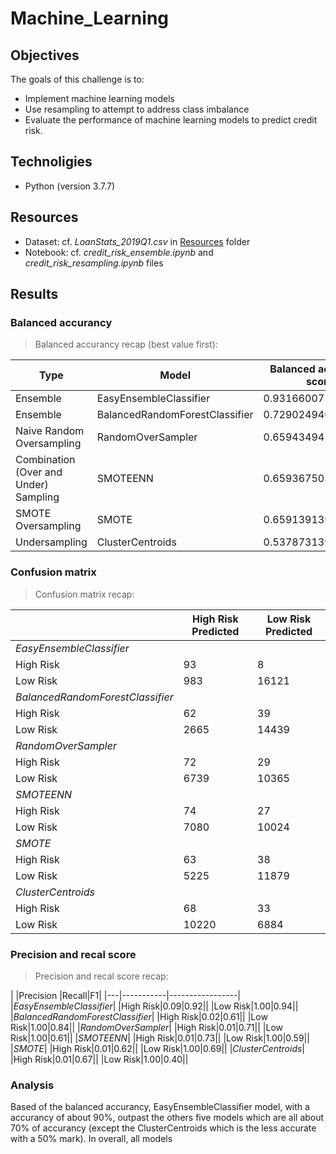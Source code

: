 # Machine_Learning

## Objectives
The goals of this challenge is to:

- Implement machine learning models
- Use resampling to attempt to address class imbalance
- Evaluate the performance of machine learning models to predict credit risk.

## Technoligies
- Python (version 3.7.7)

## Resources

- Dataset: cf. *LoanStats_2019Q1.csv* in [Resources](/Resources) folder
- Notebook: cf. *credit_risk_ensemble.ipynb* and *credit_risk_resampling.ipynb* files

## Results

### Balanced accurancy

> Balanced accurancy recap (best value first):

|Type|Model|Balanced accurancy score|
|---|--|--|
|Ensemble|EasyEnsembleClassifier|0.9316600714093861|
|Ensemble|BalancedRandomForestClassifier|0.7290249400290825|
|Naive Random Oversampling|RandomOverSampler|0.6594349419740851|
|Combination (Over and Under) Sampling|SMOTEENN|0.6593675036353027|
|SMOTE Oversampling|SMOTE|0.6591391394752197|
|Undersampling|ClusterCentroids|0.5378731395122675|

### Confusion matrix

> Confusion matrix recap:


| |High Risk Predicted|Low Risk Predicted|
|---|-----------|-----------------|
|*EasyEnsembleClassifier*|
|High Risk|93|8|
|Low Risk|983|16121|
|*BalancedRandomForestClassifier*|
|High Risk|62|39|
|Low Risk|2665|14439|
|*RandomOverSampler*|
|High Risk|72|29|
|Low Risk|6739|10365|
|*SMOTEENN*|
|High Risk|74|27|
|Low Risk|7080|10024|
|*SMOTE*|
|High Risk|63|38|
|Low Risk|5225|11879|
|*ClusterCentroids*|
|High Risk|68|33|
|Low Risk|10220|6884|

### Precision and recal score

> Precision and recal score recap:

| |Precision |Recall|F1|
|---|-----------|-----------------|
|*EasyEnsembleClassifier*|
|High Risk|0.09|0.92||
|Low Risk|1.00|0.94||
|*BalancedRandomForestClassifier*|
|High Risk|0.02|0.61||
|Low Risk|1.00|0.84||
|*RandomOverSampler*|
|High Risk|0.01|0.71||
|Low Risk|1.00|0.61||
|*SMOTEENN*|
|High Risk|0.01|0.73||
|Low Risk|1.00|0.59||
|*SMOTE*|
|High Risk|0.01|0.62||
|Low Risk|1.00|0.69||
|*ClusterCentroids*|
|High Risk|0.01|0.67||
|Low Risk|1.00|0.40||

### Analysis

Based of the balanced accurancy, EasyEnsembleClassifier model, with a accurancy of about 90%, outpast the others five models which are all about 70% of accurancy (except the ClusterCentroids which is the less accurate with a 50% mark).
In overall, all models 